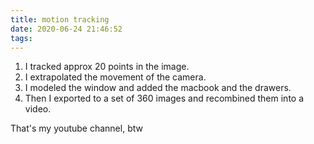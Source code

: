 ```yaml
---
title: motion tracking
date: 2020-06-24 21:46:52
tags:
---
```

1. I tracked approx 20 points in the image.  
2. I extrapolated the movement of the camera.  
3. I modeled the window and added the macbook and the drawers.  
4. Then I exported to a set of 360 images and recombined them into a video.  
  

That's my youtube channel, btw
